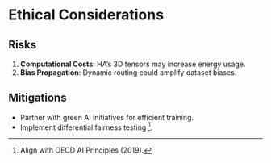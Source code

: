 # Ethical Considerations  
## Risks  
1. **Computational Costs**: HA’s 3D tensors may increase energy usage.  
2. **Bias Propagation**: Dynamic routing could amplify dataset biases.  

## Mitigations  
- Partner with green AI initiatives for efficient training.  
- Implement differential fairness testing [^1].  

[^1]: Align with OECD AI Principles (2019). 
